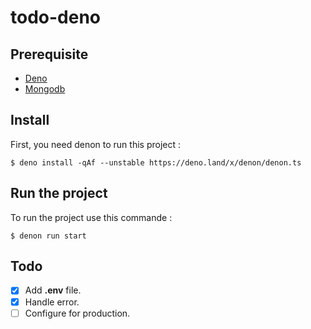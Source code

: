# todo-deno

## Prerequisite

* [Deno](https://deno.land/)
* [Mongodb](https://www.mongodb.com/)

## Install 

First, you need denon to run this project :

```
$ deno install -qAf --unstable https://deno.land/x/denon/denon.ts
```

## Run the project

To run the project use this commande :

```
$ denon run start
```

## Todo

* [X] Add **.env** file.
* [X] Handle error.
* [ ] Configure for production.